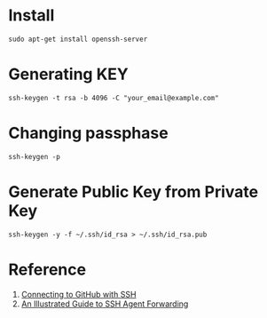 # Install
```
sudo apt-get install openssh-server
```

# Generating KEY
```
ssh-keygen -t rsa -b 4096 -C "your_email@example.com"
```

# Changing passphase
```
ssh-keygen -p
```

# Generate Public Key from Private Key
```
ssh-keygen -y -f ~/.ssh/id_rsa > ~/.ssh/id_rsa.pub
```

# Reference
1. [Connecting to GitHub with SSH](https://help.github.com/articles/connecting-to-github-with-ssh/)
2. [An Illustrated Guide to SSH Agent Forwarding](http://www.unixwiz.net/techtips/ssh-agent-forwarding.html)
